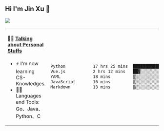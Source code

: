 
## Hi I'm Jin Xu 👋
![](https://komarev.com/ghpvc/?username=jiayouxujin&color=brightgreen&label=PROFILE+VIEWS)



<table align="center">
<tr>
<td valign="top" width="60%">

#### 🏋️‍♀️ <a href="https://github.com/jiayouxujin" target="_blank">Talking about Personal Stuffs</a>
<!-- recent_releases starts -->

- ⚡  I'm now learning CS-Knowledges.  
- 🏊‍♂️ Languages and Tools: Go、Java、Python、C
<!-- recent_releases ends -->
</td>
<td>
 
<!--START_SECTION:waka-->

```txt
Python           17 hrs 25 mins  █████████████████████░░░░   83.72 %
Vue.js           2 hrs 12 mins   ██▓░░░░░░░░░░░░░░░░░░░░░░   10.59 %
YAML             18 mins         ▒░░░░░░░░░░░░░░░░░░░░░░░░   01.52 %
JavaScript       16 mins         ▒░░░░░░░░░░░░░░░░░░░░░░░░   01.33 %
Markdown         13 mins         ▒░░░░░░░░░░░░░░░░░░░░░░░░   01.09 %
```

<!--END_SECTION:waka-->
 
</td>
</tr>
</table>






